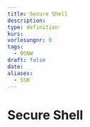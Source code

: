 ```yaml
---
title: Secure Shell
description: 
type: definition
kurs: 
vorlesungnr: 0
tags:
  - OSNW
draft: false
date: 
aliases:
  - SSH
---
```

# Secure Shell
